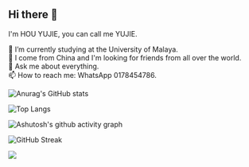## Hi there 👋

I'm HOU YUJIE, you can call me YUJIE.

🌱 I’m currently studying at the University of Malaya.  
👯 I come from China and I'm looking for friends from all over the world.  
💬 Ask me about everything.  
📫 How to reach me: WhatsApp 0178454786.  

![Anurag's GitHub stats](https://github-readme-stats.vercel.app/api?username=HOU-YUJIE)

![Top Langs](https://github-readme-stats.vercel.app/api/top-langs/?username=HOU-YUJIE)

![Ashutosh's github activity graph](https://github-readme-activity-graph.vercel.app/graph?username=HOU-YUJIE&theme=react)

![GitHub Streak](https://streak-stats.demolab.com/?user=DenverCoder1)


<img src="image.png" />

<!--
**HOU-YUJIE/HOU-YUJIE** is a ✨ _special_ ✨ repository because its `README.md` (this file) appears on your GitHub profile.

Here are some ideas to get you started:

- 🔭 I’m currently working on ...
- 🌱 I’m currently learning ...
- 👯 I’m looking to collaborate on ...
- 🤔 I’m looking for help with ...
- 💬 Ask me about ...
- 📫 How to reach me: ...
- 😄 Pronouns: ...
- ⚡ Fun fact: ...
-->
